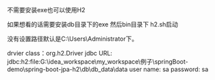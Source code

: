 不需要安装exe也可以使用H2

如果想看的话需要安装db目录下的exe 然后bin目录下 h2.sh启动

没有设置路径默认是C:\Users\Administrator下。

drvier class：org.h2.Driver
jdbc URL: jdbc:h2:file:G:\idea_workspace\my_workspace\例子\springBoot-demo\spring-boot-jpa-h2\db\db_data\data
user name: sa
password: sa